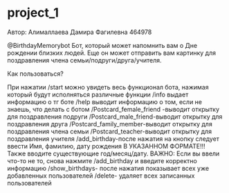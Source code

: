 # project_1
Автор: Алималлаева Дамира Фагилевна 464978

@BirthdayMemorybot
Бот, который может напомнить вам о Дне рождении близких людей. Еще он может отправить вам картинку для поздравления члена семьи/подруги/друга/учителя.

Как пользоваться?


При нажатии
/start можно увидеть весь функционал бота, нажимая который будут исполняться различные функции
/info выдает информацию о тг боте
/help выводит информацию о том, если не знаешь, что делать с ботом
/Postcard_female_friend -выводит открытку для поздравления подруги
/Postcard_male_friend-выводит открытку для поздравления друга
/Postcard_family_member-выводит открытку для поздравления члена семьи
/Postcard_teacher-выводит открытку для поздравления учителя
/add_birthday-после нажатия на кнопку следует ввести Имя, фамилию, дату рождения В УКАЗАННОМ ФОРМАТЕ!!! Также вводите существующие год/месяц/дату. 
ВАЖНО: Если вы ввели что-то не то, снова нажмите /add_birthday и введите корректно информацию
/show_birthdays- после нажатия показывает всех уже добавленных пользователей
/delete- удаляет всех записанных пользователей
